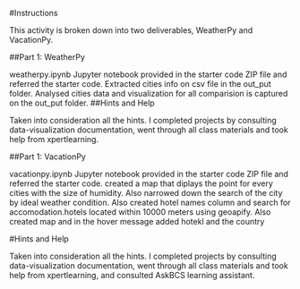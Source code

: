#Instructions

This activity is broken down into two deliverables, WeatherPy and VacationPy.

##Part 1: WeatherPy

weatherpy.ipynb Jupyter notebook provided in the starter code ZIP file and referred the starter code. Extracted cities info on csv file in the out_put folder. Analysed cities data 
and visualization for all comparision is captured on the out_put folder.
##Hints and Help

Taken into consideration all the hints. I completed projects by consulting data-visualization documentation, went through all class materials and took help from xpertlearning.

##Part 1: VacationPy

vacationpy.ipynb Jupyter notebook provided in the starter code ZIP file and referred the starter code. created a map that diplays the point for every cities with the size of humidity.
Also narrowed down the search of the city by ideal weather condition. Also created hotel names column and search for accomodation.hotels located within 10000 meters using geoapify. Also created map and in the hover message
added hotekl and the country

#Hints and Help

Taken into consideration all the hints. I completed projects by consulting data-visualization documentation, went through all class materials and took help from xpertlearning, and consulted AskBCS learning assistant.


